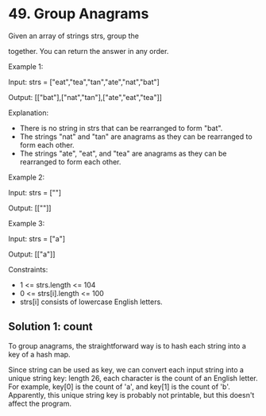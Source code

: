 # 49. Group Anagrams
Given an array of strings strs, group the

together. You can return the answer in any order.

Example 1:

Input: strs = ["eat","tea","tan","ate","nat","bat"]

Output: [["bat"],["nat","tan"],["ate","eat","tea"]]

Explanation:

* There is no string in strs that can be rearranged to form "bat".
* The strings "nat" and "tan" are anagrams as they can be rearranged to form each other.
* The strings "ate", "eat", and "tea" are anagrams as they can be rearranged to form each other.

Example 2:

Input: strs = [""]

Output: [[""]]

Example 3:

Input: strs = ["a"]

Output: [["a"]]

 

Constraints:

* 1 <= strs.length <= 104
* 0 <= strs[i].length <= 100
* strs[i] consists of lowercase English letters.


## Solution 1: count
To group anagrams, the straightforward way is to hash each string into a key of a hash map.

Since string can be used as key, we can convert each input string into a unique string key: length 26, each character is the count of an English letter. For example, key[0] is the count of 'a', and key[1] is the count of 'b'. Apparently, this unique string key is probably not printable, but this doesn't affect the program.